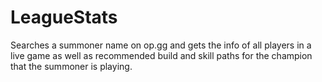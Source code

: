 # LeagueStats

Searches a summoner name on op.gg and gets the info of all players in a live game as well as recommended build and skill paths for the champion that the summoner is playing.
